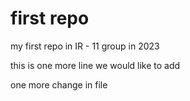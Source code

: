 # first repo

my first repo in IR - 11 group in 2023

this is one more line we would like to add

one more change in file
